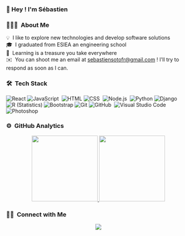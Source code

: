 ### 👋 Hey ! I'm Sébastien 

### 👨🏻‍💻 &nbsp;About Me

💡 &nbsp;I like to explore new technologies and develop software solutions \
🎓 &nbsp;I graduated from ESIEA an engineering school\
💬 &nbsp;Learning is a treasure you take everywhere\
✉️ &nbsp;You can shoot me an email at sebastiensotofr@gmail.com ! I'll try to respond as soon as I can.

### 🛠 &nbsp;Tech Stack
![React](https://img.shields.io/badge/-React-05122A?style=flat&logo=react)&nbsp;![JavaScript](https://img.shields.io/badge/-JavaScript-05122A?style=flat&logo=javascript)&nbsp;
![HTML](https://img.shields.io/badge/-HTML-05122A?style=flat&logo=HTML5)&nbsp;![CSS](https://img.shields.io/badge/-CSS-05122A?style=flat&logo=CSS3&logoColor=1572B6)&nbsp;
![Node.js](https://img.shields.io/badge/-Node.js-05122A?style=flat&logo=node.js)&nbsp;
![Python](https://img.shields.io/badge/-Python-05122A?style=flat&logo=python)&nbsp;![Django](https://img.shields.io/badge/-Django-05122A?style=flat&logo=django&logoColor=092E20)&nbsp;
![R (Statistics)](https://img.shields.io/badge/-R-05122A?style=flat&logo=R&logoColor=276DC3)
![Bootstrap](https://img.shields.io/badge/-Bootstrap-05122A?style=flat&logo=bootstrap&logoColor=563D7C)
![Git](https://img.shields.io/badge/-Git-05122A?style=flat&logo=git)&nbsp;![GitHub](https://img.shields.io/badge/-GitHub-05122A?style=flat&logo=github)&nbsp;
![Visual Studio Code](https://img.shields.io/badge/-Visual%20Studio%20Code-05122A?style=flat&logo=visual-studio-code&logoColor=007ACC)&nbsp;
![Photoshop](https://img.shields.io/badge/-Photoshop-05122A?style=flat&logo=adobe-photoshop)&nbsp;

### ⚙️ &nbsp;GitHub Analytics

<p align="center">
<a href="https://github.com/https://github.com/sebastienlb94">
  <img height="180em" src="https://github-readme-stats-eight-theta.vercel.app/api?username=sebastienlb94&show_icons=true&theme=algolia&include_all_commits=true&count_private=true"/>
  <img height="180em" src="https://github-readme-stats-eight-theta.vercel.app/api/top-langs/?username=sebastienlb94&layout=compact&langs_count=8&theme=algolia"/>
</a>
</p>

### 🤝🏻 &nbsp;Connect with Me

<p align="center">
<a href="https://www.linkedin.com/in/sebastien-soto-766648183/"><img src="https://img.shields.io/badge/-Sebastien%20Soto-0077B5?style=flat&logo=Linkedin&logoColor=white"/>
</p>

